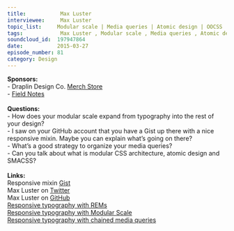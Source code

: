 ```yaml
--- 
title:           Max Luster 
interviewee:     Max Luster 
topic_list:     Modular scale | Media queries | Atomic design | OOCSS | SMACCS
tags:            Max Luster , Modular scale , Media queries , Atomic design , OOCSS , SMACCS
soundcloud_id:  197947864
date:           2015-03-27
episode_number: 81
category: Design
---
```


<p class="show_notes_display"><b>Sponsors:<br></b>- Draplin Design Co. <a rel="nofollow" target="_blank" href="http://draplin.com/merch/">Merch Store</a><br>- <a rel="nofollow" target="_blank" href="http://fieldnotesbrand.com/">Field Notes</a><br><b><br>Questions:</b><br>- How does your modular scale expand from typography into the rest of your design?<br>- I saw on your GitHub account that you have a Gist up there with a nice responsive mixin. Maybe you can explain what’s going on there?<br>- What’s a good strategy to organize your media queries?<br>- Can you talk about what is modular CSS architecture, atomic design and SMACSS?<br><br><b>Links:<br></b>Responsive mixin <a rel="nofollow" target="_blank" href="https://gist.github.com/maxluster/168e650267bac9faaafd">Gist</a><br>Max Luster on <a rel="nofollow" target="_blank" href="https://twitter.com/maxluster">Twitter</a><br>Max Luster on <a rel="nofollow" target="_blank" href="https://github.com/maxluster">GitHub</a><br><a rel="nofollow" target="_blank" href="https://bugsnag.com/blog/responsive-typography-with-rems">Responsive typography with REMs</a><br><a rel="nofollow" target="_blank" href="https://bugsnag.com/blog/responsive-typography-with-modular-scale">Responsive typography with Modular Scale</a><br><a rel="nofollow" target="_blank" href="https://bugsnag.com/blog/responsive-typography-with-chained-media-queries">Responsive typography with chained media queries</a></p>

